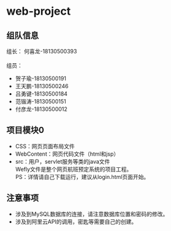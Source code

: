 # web-project
## 组队信息
组长：
何喜龙-18130500393<br><br>
组员：<br>
* 贺子瑜-18130500191<br>
* 王天鹏-18130500246<br>
* 吕勇键-18130500184<br>
* 范锴涛-18130500151<br>
* 付彦龙-18130500012<br>
## 项目模块0
* CSS：网页页面布局文件
* WebContent：网页代码文件（html和jsp）
* src：用户，servlet服务等类的java文件<br>
Wefly文件是整个网页航班预定系统的项目工程。<br>
PS：详情请自己下载运行，建议从login.html页面开始。
## 注意事项
* 涉及到MySQL数据库的连接，请注意数据库位置和密码的修改。<br>
* 涉及到阿里云API的调用，密匙等需要自己的创建。
